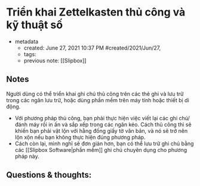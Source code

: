 # Triển khai Zettelkasten thủ công và kỹ thuật số

- metadata
	- created: June 27, 2021 10:37 PM #created/2021/Jun/27,
	- tags:
	- previous note: [[Slipbox]]

## Notes
Người dùng có thể triển khai ghi chú thủ công trên các thẻ ghi và lưu trữ trong các ngăn lưu trữ, hoặc dùng phần mềm trên máy tính hoặc thiết bị di động. 
- Với phương pháp thủ công, bạn phải thực hiện việc viết lại các ghi chú/đánh máy rồi in ấn và sắp xếp trong các ngăn kéo. Cách thủ công thì sẽ khiến bạn phải vật lộn với hằng đống giấy tờ văn bản, và nó sẽ trở nên lộn xộn nếu bạn không thực hiện đúng phương pháp.
- Cách còn lại, mình nghĩ sẽ đơn giản hơn, bạn có thể lưu trữ ghi chú bằng các [[Slipbox Software|phần mềm]] ghi chú chuyên dụng cho phương pháp này.

## Questions & thoughts:

